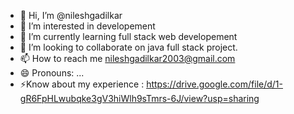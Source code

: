 - 👋 Hi, I’m @nileshgadilkar
- 👀 I’m interested in developement
- 🌱 I’m currently learning full stack web developement
- 💞️ I’m looking to collaborate on java full stack project.
- 📫 How to reach me nileshgadilkar2003@gmail.com
- 😄 Pronouns: ...
- ⚡Know about my experience : https://drive.google.com/file/d/1-gR6FpHLwubqke3gV3hiWlh9sTmrs-6J/view?usp=sharing

<!---
nileshgadilkar/nileshgadilkar is a ✨ special ✨ repository because its `README.md` (this file) appears on your GitHub profile.
You can click the Preview link to take a look at your changes.
--->
